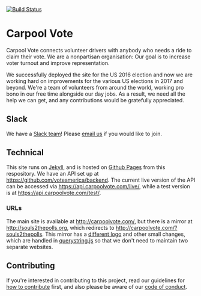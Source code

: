 [![Build Status](https://travis-ci.org/jkbits1/voteamerica.github.io.svg?branch=master)](https://travis-ci.org/jkbits1/voteamerica.github.io)

# Carpool Vote

Carpool Vote connects volunteer drivers with anybody who needs a ride to claim their vote. We are a nonpartisan organisation: Our goal is to increase voter turnout and improve representation.

We successfully deployed the site for the US 2016 election and now we are working hard on improvements for the various US elections in 2017 and beyond. We're a team of volunteers from around the world, working pro bono in our free time alongside our day jobs. As a result, we need all the help we can get, and any contributions would be gratefully appreciated.

## Slack

We have a [Slack team](https://carpool-vote.slack.com/)! Please [email us](mailto:slack@carpoolvote.com) if you would like to join.

## Technical

This site runs on [Jekyll](https://jekyllrb.com/), and is hosted on [Github Pages](https://jekyllrb.com/docs/github-pages/) from this respository. We have an API set up at https://github.com/voteamerica/backend. The current live version of the API can be accessed via https://api.carpoolvote.com/live/, while a test version is at https://api.carpoolvote.com/test/.

### URLs

The main site is available at http://carpoolvote.com/, but there is a mirror at http://souls2thepolls.org, which redirects to http://carpoolvote.com/?souls2thepolls. This mirror has a [different logo](http://carpoolvote.com/images/logo-souls2thepolls.png) and other small changes, which are handled in [querystring.js](https://github.com/voteamerica/voteamerica.github.io/blob/master/scripts/querystring.js) so that we don't need to maintain two separate websites.

## Contributing

If you're interested in contributing to this project, read our guidelines for [how to contribute](docs/contributing.md) first, and also please be aware of our [code of conduct](docs/code-of-conduct.md).